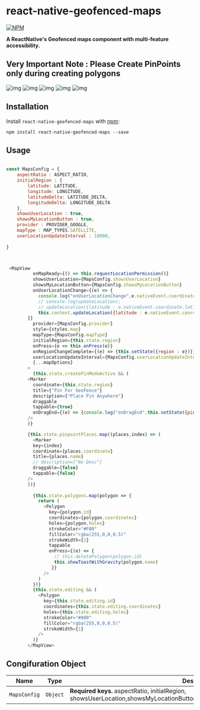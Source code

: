 # react-native-geofenced-maps

[![NPM](https://nodei.co/npm/react-native-geofenced-maps.png?downloads=true)](https://nodei.co/npm/react-native-geofenced-maps/)

**A ReactNative's Geofenced maps component with multi-feature accessibility.**



## Very Important Note : Please Create PinPoints only during creating polygons


<img src='assets/maps1.png' alt='img' />
<img src='assets/maps2.png' alt='img' />
<img src='assets/maps3.png' alt='img' />
<img src='assets/maps4.png' alt='img' />
<img src='assets/maps5.png' alt='img' />

## Installation

Install `react-native-geofenced-maps` with [npm](https://www.npmjs.com/):

```
npm install react-native-geofenced-maps --save

```

## Usage

```javascript

const MapsConfig = {
    aspectRatio : ASPECT_RATIO,
    initialRegion : {
        latitude: LATITUDE,
        longitude: LONGITUDE,
        latitudeDelta: LATITUDE_DELTA,
        longitudeDelta: LONGITUDE_DELTA
    },
    showsUserLocation : true,
    showsMyLocationButton : true,
    provider : PROVIDER_GOOGLE,
    mapType : MAP_TYPES.SATELLITE,
    userLocationUpdateInterval : 10000,
    
}



 <MapView
          onMapReady={() => this.requestLocationPermission()}
          showsUserLocation={MapsConfig.showsUserLocation}
          showsMyLocationButton={MapsConfig.showsMyLocationButton}
          onUserLocationChange={(e) => {
            console.log("onUserLocationChange",e.nativeEvent.coordinate);
            // console.log(updateLocation);
            // updateLocation({latitude : e.nativeEvent.coordinate.latitude , longitude : e.nativeEvent.coordinate.longitude })
            this.context.updateLocation({latitude : e.nativeEvent.coordinate.latitude , longitude : e.nativeEvent.coordinate.longitude })
        }}
          provider={MapsConfig.provider}
          style={styles.map}
          mapType={MapsConfig.mapType}
          initialRegion={this.state.region}
          onPress={e => this.onPress(e)}
          onRegionChangeComplete={(e) => {this.setState({region : e})}}
          userLocationUpdateInterval={MapsConfig.userLocationUpdateInterval}
          {...mapOptions}
        >
          {this.state.createPinModeActive && (
        <Marker
          coordinate={this.state.region}
          title={"Pin For GeoFence"}
          description={"Place Pin Anywhere"}
          draggable
          tappable={true}
          onDragEnd={(e) => {console.log("onDragEnd",this.setState({pinpointCoordinate : [e.nativeEvent.coordinate.longitude , e.nativeEvent.coordinate.latitude]}) );this.setState({pinModalVisibility : true})}}
        />
        )}

        {this.state.pinpointPlaces.map((places,index) => (
          <Marker
          key={index}
          coordinate={places.coordinate}
          title={places.name}
          // description={"No Desc"}
          draggable={false}
          tappable={false}
        />
        ))}
          
          {this.state.polygons.map(polygon => {
            return (
              <Polygon
                key={polygon.id}
                coordinates={polygon.coordinates}
                holes={polygon.holes}
                strokeColor="#F00"
                fillColor="rgba(255,0,0,0.5)"
                strokeWidth={1}
                tappable
                onPress={(e) => { 
                  // this.deletePolygon(polygon.id)
                  this.showToastWithGravity(polygon.name)
                 }}
              />
            )
          })}
          {this.state.editing && (
            <Polygon
              key={this.state.editing.id}
              coordinates={this.state.editing.coordinates}
              holes={this.state.editing.holes}
              strokeColor="#000"
              fillColor="rgba(255,0,0,0.5)"
              strokeWidth={1}
            />
          )}
        </MapView>


```


## Congifuration Object


| Name      | Type     | Description                                                                     |
| --------- | -------- | ------------------------------------------------------------------------------- |
| `MapsConfig`                 | `Object`   | **Required keys.**  aspectRatio, initialRegion, showsUserLocation,showsMyLocationButton,provider,mapType,userLocationUpdateInterval|